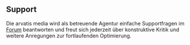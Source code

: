 ## Support

Die arvatis media wird als betreuende Agentur einfache Supportfragen im [Forum](https://forum.plentymarkets.com/) beantworten und freut sich jederzeit über konstruktive Kritik und weitere Anregungen zur fortlaufenden Optimierung.
